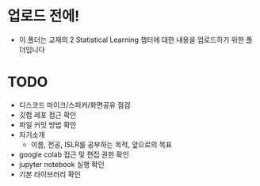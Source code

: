 # 업로드 전에!
- 이 폴더는 교재의 2 Statistical Learning 챕터에 대한 내용을 업로드하기 위한 폴더입니다

# TODO
- 디스코드 마이크/스피커/화면공유 점검
- 깃헙 레포 접근 확인
- 파일 커밋 방법 확인
- 자기소개
  - 이름, 전공, ISLR를 공부하는 목적, 앞으로의 목표
- google colab 접근 및 편집 권한 확인
- jupyter notebook 실행 확인
- 기본 라이브러리 확인
